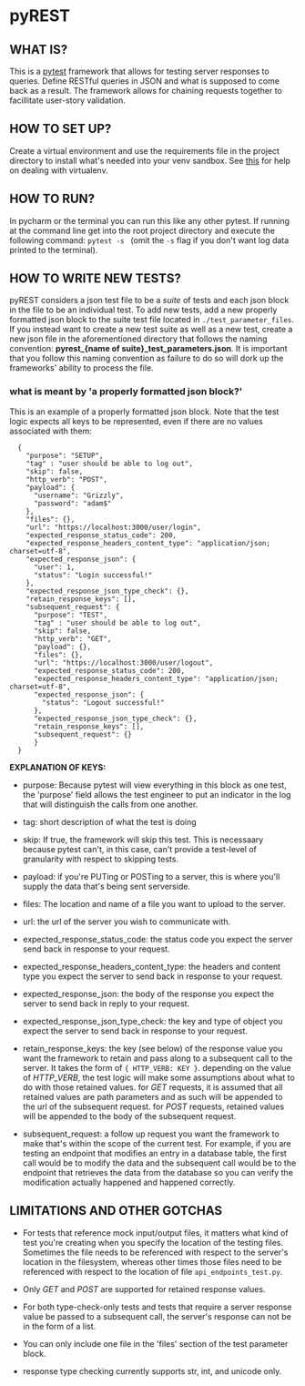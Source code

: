 # pyREST

## WHAT IS? 
This is a [pytest](https://docs.pytest.org/en/latest/) framework that allows for testing server responses to queries. Define RESTful queries in JSON and what is supposed to come back as a result. The framework allows for chaining requests together to facillitate user-story validation. 


## HOW TO SET UP? 
Create a virtual environment and use the requirements file in the project directory to install what's needed into your venv sandbox. See [this](https://docs.python-guide.org/dev/virtualenvs/#lower-level-virtualenv) for help on dealing with virtualenv.  


## HOW TO RUN?
In pycharm or the terminal you can run this like any other pytest. If running at the command line get into the root project directory and execute the following command:
 `pytest -s ` (omit the `-s` flag if you don't want log data printed to the terminal).

## HOW TO WRITE NEW TESTS? 

pyREST considers a json test file to be a *suite* of tests and each json block in the file to be an individual test. To add new tests, add a new properly formatted json block to the suite test file located in `./test_parameter_files`. If you instead want to create a new test suite as well as a new test, create a new json file in the aforementioned directory that follows the naming convention: **pyrest_{name of suite}_test_parameters.json**. It is important that you follow this naming convention as failure to do so will dork up the frameworks' ability to process the file. 

### what is meant by 'a properly formatted json block?'
This is an example of a properly formatted json block. Note that the test logic expects all keys to be represented, even if there are no values associated with them: 

```  
  {
    "purpose": "SETUP",
    "tag" : "user should be able to log out",
    "skip": false,
    "http_verb": "POST",
    "payload": {
      "username": "Grizzly",
      "password": "adam$"
    },
    "files": {},
    "url": "https://localhost:3000/user/login",
    "expected_response_status_code": 200,
    "expected_response_headers_content_type": "application/json; charset=utf-8",
    "expected_response_json": {
      "user": 1,
      "status": "Login successful!"
    },
    "expected_response_json_type_check": {},
    "retain_response_keys": [],
    "subsequent_request": {
      "purpose": "TEST",
      "tag" : "user should be able to log out",
      "skip": false,
      "http_verb": "GET",
      "payload": {},
      "files": {},
      "url": "https://localhost:3000/user/logout",
      "expected_response_status_code": 200,
      "expected_response_headers_content_type": "application/json; charset=utf-8",
      "expected_response_json": {
        "status": "Logout successful!"
      },
      "expected_response_json_type_check": {},
      "retain_response_keys": [],
      "subsequent_request": {}
      }
  }
  ```

**EXPLANATION OF KEYS:**

* purpose: Because pytest will view everything in this block as one test, the 'purpose' field allows the test engineer to put an indicator in the log that will distinguish the calls from one another. 

* tag: short description of what the test is doing

* skip: If true, the framework will skip this test. This is necessaary because pytest can't, in this case, can't provide a test-level of granularity with respect to skipping tests. 

* payload: if you're PUTing or POSTing to a server, this is where you'll supply the data that's being sent serverside. 

* files: The location and name of a file you want to upload to the server. 

* url: the url of the server you wish to communicate with.

* expected_response_status_code: the status code you expect the server send back in response to your request. 

* expected_response_headers_content_type: the headers and content type you expect the server to send back in response to your request. 

* expected_response_json: the body of the response you expect the server to send back in reply to your request.

* expected_response_json_type_check: the key and type of object you expect the server to send back in response to your request. 
 
 * retain_response_keys: the key (see below) of the response value you want the framework to retain and pass along to a subsequent call to the server. It takes the form of `{ HTTP_VERB: KEY }`. depending on the value of _HTTP_VERB_, the test logic will make some assumptions about what to do with those retained values. for _GET_ requests, it is assumed that all retained values are path parameters and as such will be appended to the url of the subsequent request. for _POST_ requests, retained values will be appended to the body of the subsequent request. 
 
 * subsequent_request: a follow up request you want the framework to make that's within the scope of the current test. For example, if you are testing an endpoint that modifies an entry in a database table, the first call would be to modify the data and the subsequent call would be to the endpoint that retrieves the data from the database so you can verify the modification actually happened and happened correctly.  


## LIMITATIONS AND OTHER GOTCHAS 

* For tests that reference mock input/output files, it matters what kind of test you're creating when you specify the location of the testing files. Sometimes the file needs to be referenced with respect to the server's location in the filesystem, whereas other times those files need to be referenced with respect to the location of file `api_endpoints_test.py`.

* Only _GET_ and _POST_ are supported for retained response values.

* For both type-check-only tests and tests that require a server response value be passed to a subsequent call, the server's response can not be in the form of a list. 

* You can only include one file in the 'files' section of the test parameter block. 

* response type checking currently supports str, int, and unicode only.
